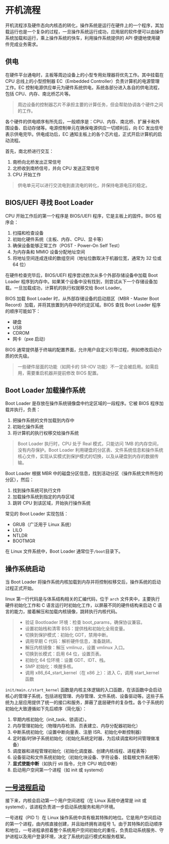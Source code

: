 # 开机流程
开机流程涉及硬件态向内核态的转化，操作系统是运行在硬件上的一个程序，其加载运行也是一个复杂的过程，一旦操作系统运行成功，应用层的软件便可以由操作系统加载和运行，乘上操作系统的快车，利用操作系统提供的 API 便捷地使用硬件完成业务需求。

## 供电

在硬件平台通电时，主板等周边设备上的小型专用处理器将优先工作。其中挂载在 CPU 总线上的小型控制器 EC（Embedded Controller）负责计算机的电源管理工作。EC 控制电源供应单元为硬件系统供电，系统各部分进入各自的供电流程，包括 CPU、内存、南北桥芯片等。

> 周边设备的控制器芯片不承担主要的计算任务，但会帮助协调各个硬件之间的工作。

各个硬件的供电顺序有所先后，一般顺序是：CPU、内存、南北桥、扩展卡和外围设备、启动存储等。电源控制单元在确保电源供应一切顺利后，向 EC 发出信号表示供电完毕。供电成功后，EC 通知主板上的各个芯片组，正式开启计算机的启动流程。

首先，南北桥进行交互：

1. 南桥向北桥发出正常信号
2. 北桥收到南桥信号，并向 CPU 发送正常信号
3. CPU 开始工作

> 供电单元可以进行交流电到直流电的转化，并保持电源电压的稳定。

## BIOS/UEFI 寻找 Boot Loader
CPU 开始工作后的第一个程序是 BIOS/UEFI 程序，它是主板上的固件。BIOS 程序会：

1. 扫描和检查设备
2. 初始化硬件系统（主板、内存、CPU、显卡等）
3. 确保设备能够正常工作（POST - Power-On Self Test）
4. 为内存条和 MMIO 设备分配地址空间
5. 将地址空间连成连续的数组空间（地址位数取决于机器位宽，通常为 32 位或 64 位）

在硬件检查完毕后，BIOS/UEFI 程序尝试依次从多个外部存储设备中加载 Boot Loader 程序到内存中。如果某个设备中没有找到，则尝试从下一个存储设备加载。一旦加载成功，计算机的执行权就移交给 Boot Loader。

BIOS 加载 Boot Loader 时，从外部存储设备的启动扇区（MBR - Master Boot Record）加载，并将其放置到内存中的约定区域。BIOS 查找 Boot Loader 程序的顺序可能如下：

- 硬盘
- USB
- CDROM
- 网卡（pxe 启动）

BIOS 通常提供基于终端的配置界面，允许用户自定义引导过程，例如修改启动介质的优先级。

> 一些硬件层面的功能（如网卡的 SR-IOV 功能）不一定会被启用。如需启用，需要重启机器并提前修改 BIOS 配置。

## Boot Loader 加载操作系统
Boot Loader 是存放在操作系统镜像盘中约定区域的一段程序。它被 BIOS 程序加载并执行，负责：

1. 把操作系统的文件加载到内存中
2. 初始化操作系统
3. 将计算机的执行权移交给操作系统

> Boot Loader 执行时，CPU 处于 Real 模式，只能访问 1MB 的内存空间，没有内存保护。Boot Loader 利用硬盘的分区表、文件系统信息和操作系统核心文件，实现从实模式到保护模式的切换，以及从硬盘到内存的数据传输。

Boot Loader 根据 MBR 中的磁盘分区信息，找到活动分区（操作系统文件所在的分区），然后：

1. 找到操作系统可执行文件
2. 加载操作系统到指定的内存区域
3. 跳转 CPU 到该区域，开始执行操作系统

常见的 Boot Loader 实现包括：

- GRUB（广泛用于 Linux 系统）
- LILO
- NTLDR
- BOOTMGR

在 Linux 文件系统中，Boot Loader 通常位于`/boot`目录下。

## 操作系统启动
当 Boot Loader 将操作系统内核加载到内存并将控制权移交后，操作系统的启动过程正式开始。

linux 第一行代码是与体系结构相关的汇编代码，位于 `arch` 文件夹中，主要执行硬件初始化工作和 C 语言运行时初始化工作，以屏蔽不同的硬件结构来启动 C 语言的能力，接着解压和加载内核镜像，跳转执行内核代码。
> + 验证 Bootloader 环境：检查 boot_params，确保协议兼容。
> + 设置初始栈和清零 BSS：提供栈和初始化全局变量。
> + 切换到保护模式：初始化 GDT，禁用中断。
> + 调用早期 C 代码：解析硬件信息，准备跳转。
> + 解压内核镜像：解压 vmlinuz，设置 vmlinux 入口。
> + 切换到长模式：启用 64 位，设置页表。
> + 初始化 64 位环境：设置 GDT、IDT、栈。
> + SMP 初始化：唤醒多核。
> + 调用 x86_64_start_kernel（在 x86 上）：进入 C，调用 start_kernel 函数

`init/main.c/start_kernel` 函数是内核主体逻辑的入口函数，在该函数中会启动核心的管理子系统，包括进程管理、内存管理、文件系统、设备驱动等。这些子系统为上层应用提供了统一的接口和服务，屏蔽了底层硬件的复杂性。各个子系统的初始化大致遵循如下先后顺序（简化版）：
1. 早期内核初始化（init_task、锁调试）。
2. 内存管理初始化（物理内存检测、页表建立、内存分配器初始化）
3. 中断系统初始化（设置中断向量表、注册 ISR、初始化中断控制器）
4. 定时器/时钟子系统初始化（初始化系统定时器，为后续调度和时间管理做准备）
5. 调度器和进程管理初始化（初始化调度器、创建内核线程、进程表等）
6. 设备驱动和文件系统初始化（初始化块设备、字符设备、挂载根文件系统等）
7. **显式使能中断**（如执行 sti 指令，允许 CPU 响应中断）
8. 启动用户空间第一个进程（如 init 或 systemd）

## [一号进程启动](./develop/systemd)
接下来，内核会启动第一个用户空间进程（在 Linux 系统中通常是 init 或 systemd），该进程负责进一步启动系统服务和用户环境。

一号进程（PID 1）在 Linux 操作系统中具有极其特殊的地位。它是用户空间启动的第一个进程，由内核直接创建，并且始终拥有进程号 1。由于其特殊的启动顺序和地位，一号进程承担着整个系统用户空间初始化的重任，负责启动系统服务、守护进程以及用户登录环境，决定了系统的运行模式和服务框架。